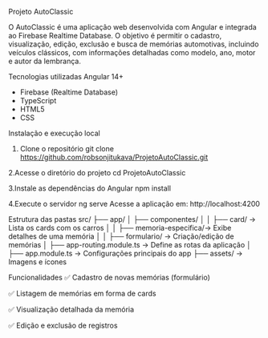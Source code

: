Projeto AutoClassic

O AutoClassic é uma aplicação web desenvolvida com Angular e integrada ao Firebase Realtime Database. O objetivo é permitir o cadastro, visualização, edição, exclusão e busca de memórias automotivas, incluindo veículos clássicos, com informações detalhadas como modelo, ano, motor e autor da lembrança.

Tecnologias utilizadas
Angular 14+
- Firebase (Realtime Database)
- TypeScript
- HTML5
- CSS

Instalação e execução local
1. Clone o repositório
   git clone https://github.com/robsonjitukava/ProjetoAutoClassic.git
   
2.Acesse o diretório do projeto
  cd ProjetoAutoClassic
  
3.Instale as dependências do Angular
  npm install
  
4.Execute o servidor
  ng serve
Acesse a aplicação em: http://localhost:4200

Estrutura das pastas
src/
├── app/
│   ├── componentes/
│   │   ├── card/               → Lista os cards com os carros
│   │   ├── memoria-especifica/→ Exibe detalhes de uma memória
│   │   ├── formulario/         → Criação/edição de memórias
│   ├── app-routing.module.ts  → Define as rotas da aplicação
│   ├── app.module.ts          → Configurações principais do app
├── assets/                    → Imagens e ícones


Funcionalidades
✅ Cadastro de novas memórias (formulário)

✅ Listagem de memórias em forma de cards

✅ Visualização detalhada da memória

✅ Edição e exclusão de registros



